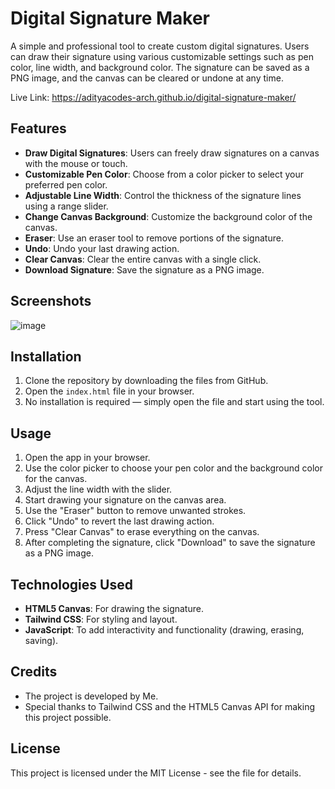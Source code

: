 # Digital Signature Maker

A simple and professional tool to create custom digital signatures. Users can draw their signature using various customizable settings such as pen color, line width, and background color. The signature can be saved as a PNG image, and the canvas can be cleared or undone at any time.

Live Link: https://adityacodes-arch.github.io/digital-signature-maker/

## Features
- **Draw Digital Signatures**: Users can freely draw signatures on a canvas with the mouse or touch.
- **Customizable Pen Color**: Choose from a color picker to select your preferred pen color.
- **Adjustable Line Width**: Control the thickness of the signature lines using a range slider.
- **Change Canvas Background**: Customize the background color of the canvas.
- **Eraser**: Use an eraser tool to remove portions of the signature.
- **Undo**: Undo your last drawing action.
- **Clear Canvas**: Clear the entire canvas with a single click.
- **Download Signature**: Save the signature as a PNG image.

## Screenshots
![image](https://github.com/user-attachments/assets/aa0f6f9b-1cbb-4b3c-9e4a-e07402102b3a)

## Installation

1. Clone the repository by downloading the files from GitHub.
2. Open the `index.html` file in your browser.
3. No installation is required — simply open the file and start using the tool.

## Usage

1. Open the app in your browser.
2. Use the color picker to choose your pen color and the background color for the canvas.
3. Adjust the line width with the slider.
4. Start drawing your signature on the canvas area.
5. Use the "Eraser" button to remove unwanted strokes.
6. Click "Undo" to revert the last drawing action.
7. Press "Clear Canvas" to erase everything on the canvas.
8. After completing the signature, click "Download" to save the signature as a PNG image.

## Technologies Used
- **HTML5 Canvas**: For drawing the signature.
- **Tailwind CSS**: For styling and layout.
- **JavaScript**: To add interactivity and functionality (drawing, erasing, saving).

## Credits
- The project is developed by Me.
- Special thanks to Tailwind CSS and the HTML5 Canvas API for making this project possible.

## License
This project is licensed under the MIT License - see the file for details.
